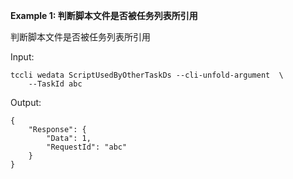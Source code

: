 **Example 1: 判断脚本文件是否被任务列表所引用**

判断脚本文件是否被任务列表所引用

Input: 

```
tccli wedata ScriptUsedByOtherTaskDs --cli-unfold-argument  \
    --TaskId abc
```

Output: 
```
{
    "Response": {
        "Data": 1,
        "RequestId": "abc"
    }
}
```

